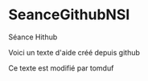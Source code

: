 # SeanceGithubNSI
Séance Hithub

Voici un texte d'aide créé depuis github

Ce texte est modifié par tomduf
